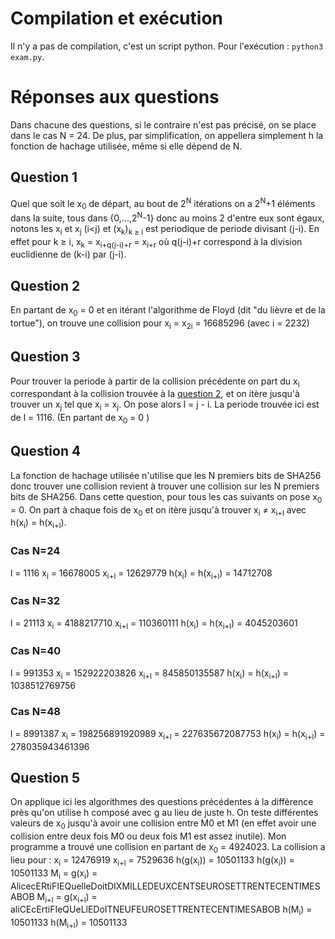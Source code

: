 # Compilation et exécution

Il n'y a pas de compilation, c'est un script python.
Pour l'exécution : `python3 exam.py`.

# Réponses aux questions
Dans chacune des questions, si le contraire n'est pas précisé, on se place dans le cas N = 24.
De plus, par simplification, on appellera simplement h la fonction de hachage utilisée, même si elle dépend de N.

## Question 1
Quel que soit le x<sub>0</sub> de départ, au bout de 2<sup>N</sup> itérations on a  2<sup>N</sup>+1 éléments dans la suite, tous  dans {0,...,2<sup>N</sup>-1} donc au moins 2 d'entre eux sont égaux, notons les x<sub>i</sub> et x<sub>j</sub> (i<j) et (x<sub>k</sub>)<sub>k $\geq$ i</sub> est periodique de periode divisant (j-i). En effet pour k $\geq$ i, x<sub>k</sub> = x<sub>i+q(j-i)+r</sub> = x<sub>i+r</sub>  où q(j-i)+r correspond à la division euclidienne de (k-i) par (j-i).

## Question 2
En partant de x<sub>0</sub> = 0 et en itérant l'algorithme de Floyd (dit "du lièvre et de la tortue"), on trouve une collision pour x<sub>i</sub> = x<sub>2i</sub> =  16685296 (avec i =  2232)

## Question 3
Pour trouver la periode à partir de la collision précédente on part du x<sub>i</sub> correspondant à la collision trouvée à la [question 2](README.md#Question%202), et on itère jusqu'à trouver un x<sub>j</sub> tel que  x<sub>i</sub> = x<sub>j</sub>. On pose alors l = j - i.
La periode trouvée ici est de l =  1116. (En partant de x<sub>0</sub> = 0 )

## Question 4
La fonction de hachage utilisée n'utilise que les N premiers bits de SHA256 donc trouver une collision revient à trouver une collision sur les N premiers bits de SHA256.
Dans cette question, pour tous les cas suivants on pose  x<sub>0</sub> = 0.
On part à chaque fois de x<sub>0</sub> et on itère jusqu'à trouver x<sub>i</sub> $\neq$ x<sub>i+l</sub> avec h(x<sub>i</sub>) =  h(x<sub>i+l</sub>).
### Cas N=24
l =  1116
x<sub>i</sub> =  16678005
x<sub>i+l</sub> =  12629779
h(x<sub>i</sub>) =  h(x<sub>i+l</sub>) =  14712708
### Cas N=32
l =  21113
x<sub>i</sub> =  4188217710
x<sub>i+l</sub> =  110360111
h(x<sub>i</sub>) =  h(x<sub>i+l</sub>) =  4045203601
### Cas N=40
l =  991353
x<sub>i</sub> =  152922203826
x<sub>i+l</sub> =  845850135587
h(x<sub>i</sub>) =  h(x<sub>i+l</sub>) =  1038512769756
### Cas N=48
l =  8991387
x<sub>i</sub> =  198256891920989
x<sub>i+l</sub> =  227635672087753
h(x<sub>i</sub>) =  h(x<sub>i+l</sub>) =  278035943461396

## Question 5
On applique ici les algorithmes des questions précédentes à la différence près qu'on utilise h composé avec g au lieu de juste h.
On teste différentes valeurs de x<sub>0</sub> jusqu'à avoir une collision entre M0 et M1 (en effet avoir une collision entre deux fois M0 ou deux fois M1 est assez inutile). 
Mon programme a trouvé une collision en partant de x<sub>0</sub> =  4924023.
La collision a lieu pour :
x<sub>i</sub> =  12476919
x<sub>i+l</sub> =  7529636
h(g(x<sub>i</sub>)) =  10501133
h(g(x<sub>i</sub>)) =  10501133
M<sub>i</sub> = g(x<sub>i</sub>) = AlicecERtiFIEQuelleDoitDIXMILLEDEUXCENTSEUROSETTRENTECENTIMESABOB
M<sub>i+l</sub> = g(x<sub>i+l</sub>) = aliCEcErtiFIeQUeLlEDoITNEUFEUROSETTRENTECENTIMESABOB
h(M<sub>i</sub>) =  10501133
h(M<sub>i+l</sub>) =  10501133









